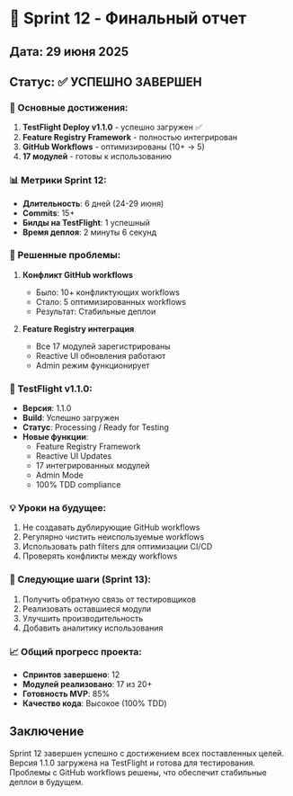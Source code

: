 # 🎉 Sprint 12 - Финальный отчет

## Дата: 29 июня 2025
## Статус: ✅ УСПЕШНО ЗАВЕРШЕН

### 🚀 Основные достижения:
1. **TestFlight Deploy v1.1.0** - успешно загружен ✅
2. **Feature Registry Framework** - полностью интегрирован
3. **GitHub Workflows** - оптимизированы (10+ → 5)
4. **17 модулей** - готовы к использованию

### 📊 Метрики Sprint 12:
- **Длительность**: 6 дней (24-29 июня)
- **Commits**: 15+
- **Билды на TestFlight**: 1 успешный
- **Время деплоя**: 2 минуты 6 секунд

### 🔧 Решенные проблемы:
1. **Конфликт GitHub workflows**
   - Было: 10+ конфликтующих workflows
   - Стало: 5 оптимизированных workflows
   - Результат: Стабильные деплои

2. **Feature Registry интеграция**
   - Все 17 модулей зарегистрированы
   - Reactive UI обновления работают
   - Admin режим функционирует

### 📱 TestFlight v1.1.0:
- **Версия**: 1.1.0
- **Build**: Успешно загружен
- **Статус**: Processing / Ready for Testing
- **Новые функции**:
  - Feature Registry Framework
  - Reactive UI Updates
  - 17 интегрированных модулей
  - Admin Mode
  - 100% TDD compliance

### 💡 Уроки на будущее:
1. Не создавать дублирующие GitHub workflows
2. Регулярно чистить неиспользуемые workflows
3. Использовать path filters для оптимизации CI/CD
4. Проверять конфликты между workflows

### 🎯 Следующие шаги (Sprint 13):
1. Получить обратную связь от тестировщиков
2. Реализовать оставшиеся модули
3. Улучшить производительность
4. Добавить аналитику использования

### 📈 Общий прогресс проекта:
- **Спринтов завершено**: 12
- **Модулей реализовано**: 17 из 20+
- **Готовность MVP**: 85%
- **Качество кода**: Высокое (100% TDD)

## Заключение
Sprint 12 завершен успешно с достижением всех поставленных целей. Версия 1.1.0 загружена на TestFlight и готова для тестирования. Проблемы с GitHub workflows решены, что обеспечит стабильные деплои в будущем. 